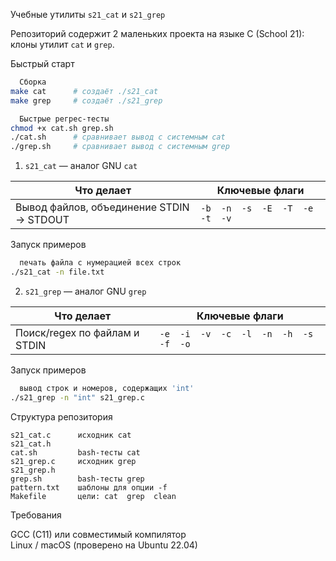   Учебные утилиты `s21_cat` и `s21_grep`

Репозиторий содержит 2 маленьких проекта на языке C (School 21): клоны утилит `cat` и `grep`.



  Быстрый старт

```bash
  Сборка
make cat      # создаёт ./s21_cat
make grep     # создаёт ./s21_grep

  Быстрые регрес‑тесты
chmod +x cat.sh grep.sh
./cat.sh      # сравнивает вывод с системным cat
./grep.sh     # сравнивает вывод с системным grep
```


  1. `s21_cat` — аналог GNU `cat`

| Что делает | Ключевые флаги |
|------------|----------------|
| Вывод файлов, объединение STDIN → STDOUT | `-b  -n  -s  -E  -T  -e  -t  -v` |

  Запуск примеров
```bash
  печать файла с нумерацией всех строк
./s21_cat -n file.txt
```


  2. `s21_grep` — аналог GNU `grep`

| Что делает | Ключевые флаги |
|------------|----------------|
| Поиск/regex по файлам и STDIN | `-e  -i  -v  -c  -l  -n  -h  -s  -f  -o` |

  Запуск примеров
```bash
  вывод строк и номеров, содержащих 'int'
./s21_grep -n "int" s21_grep.c
```


  
  Структура репозитория

```
s21_cat.c      исходник cat
s21_cat.h
cat.sh         bash‑тесты cat
s21_grep.c     исходник grep
s21_grep.h
grep.sh        bash‑тесты grep
pattern.txt    шаблоны для опции -f
Makefile       цели: cat  grep  clean
```

  Требования

  GCC (C11) или совместимый компилятор  
  Linux / macOS (проверено на Ubuntu 22.04)


